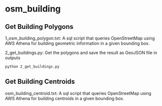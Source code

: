 # osm_building

## Get Building Polygons
1_osm_building_polygon.txt: A sql script that queries OpenStreetMap using AWS Athena for building geometric information in a given bounding box.

2_get_buildings.py: Get the polygons and save the result as GeoJSON file in outputs
```bash
python 2_get_buildings.py 
``` 

## Get Building Centroids
osm_building_centroid.txt: A sql script that queries OpenStreetMap using AWS Athena for building centroids in a given bounding box.


